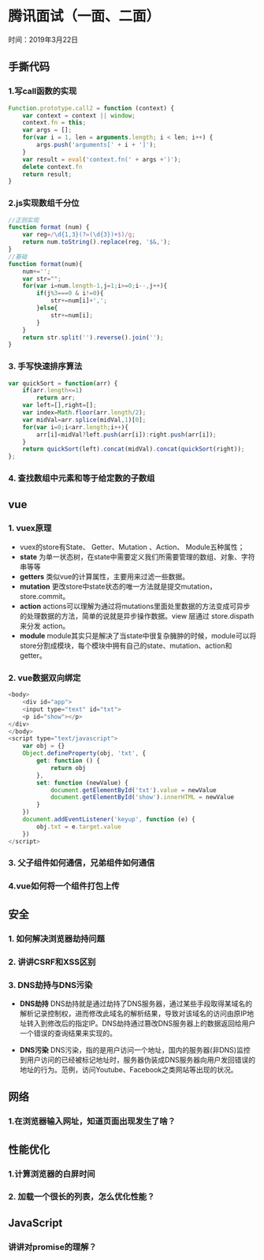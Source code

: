 # 腾讯面试（一面、二面）
时间：2019年3月22日

## 手撕代码
### 1.写call函数的实现
```JavaScript
Function.prototype.call2 = function (context) {
    var context = context || window;
    context.fn = this;
    var args = [];
    for(var i = 1, len = arguments.length; i < len; i++) {
        args.push('arguments[' + i + ']');
    }
    var result = eval('context.fn(' + args +')');
    delete context.fn
    return result;
}
```

### 2.js实现数组千分位
```JavaScript
//正则实现
function format (num) {  
    var reg=/\d{1,3}(?=(\d{3})+$)/g;   
    return num.toString().replace(reg, '$&,');  
}
//基础
function format(num){
    num+='';
    var str="";
    for(var i=num.length-1,j=1;i>=0;i--,j++){
        if(j%3===0 & i!=0){
            str+=num[i]+',';
        }else{
            str+=num[i];
        }
    }
    return str.split('').reverse().join('');
}
```
### 3. 手写快速排序算法
```JavaScript
var quickSort = function(arr) {
    if(arr.length<=1)
        return arr;
    var left=[],right=[];    
    var index=Math.floor(arr.length/2);
    var midVal=arr.splice(midVal,1)[0];
    for(var i=0;i<arr.length;i++){
        arr[i]<midVal?left.push(arr[i]):right.push(arr[i]);
    }
    return quickSort(left).concat(midVal).concat(quickSort(right));
};
```
### 4. 查找数组中元素和等于给定数的子数组

## vue
### 1. vuex原理
+ vuex的store有State、 Getter、Mutation 、Action、 Module五种属性；
+ **state** 为单一状态树，在state中需要定义我们所需要管理的数组、对象、字符串等等
+ **getters** 类似vue的计算属性，主要用来过滤一些数据。
+ **mutation** 更改store中state状态的唯一方法就是提交mutation，store.commit。
+ **action** actions可以理解为通过将mutations里面处里数据的方法变成可异步的处理数据的方法，简单的说就是异步操作数据。view 层通过 store.dispath 来分发 action。
+ **module** module其实只是解决了当state中很复杂臃肿的时候，module可以将store分割成模块，每个模块中拥有自己的state、mutation、action和getter。

### 2. vue数据双向绑定
```JavaScript
<body>
    <div id="app">
    <input type="text" id="txt">
    <p id="show"></p>
</div>
</body>
<script type="text/javascript">
    var obj = {}
    Object.defineProperty(obj, 'txt', {
        get: function () {
            return obj
        },
        set: function (newValue) {
            document.getElementById('txt').value = newValue
            document.getElementById('show').innerHTML = newValue
        }
    })
    document.addEventListener('keyup', function (e) {
        obj.txt = e.target.value
    })
</script>
```

### 3. 父子组件如何通信，兄弟组件如何通信

### 4.vue如何将一个组件打包上传

## 安全
### 1. 如何解决浏览器劫持问题
### 2. 讲讲CSRF和XSS区别


### 3. DNS劫持与DNS污染
+ **DNS劫持** DNS劫持就是通过劫持了DNS服务器，通过某些手段取得某域名的解析记录控制权，进而修改此域名的解析结果，导致对该域名的访问由原IP地址转入到修改后的指定IP。DNS劫持通过篡改DNS服务器上的数据返回给用户一个错误的查询结果来实现的。

+ **DNS污染**  DNS污染，指的是用户访问一个地址，国内的服务器(非DNS)监控到用户访问的已经被标记地址时，服务器伪装成DNS服务器向用户发回错误的地址的行为。范例，访问Youtube、Facebook之类网站等出现的状况。



## 网络
### 1.在浏览器输入网址，知道页面出现发生了啥？

## 性能优化
### 1.计算浏览器的白屏时间

### 2. 加载一个很长的列表，怎么优化性能？

## JavaScript
### 讲讲对promise的理解？
